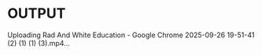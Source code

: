 # OUTPUT






Uploading Rad And White Education - Google Chrome 2025-09-26 19-51-41 (2) (1) (1) (3).mp4…










